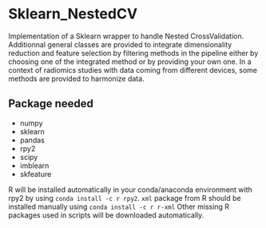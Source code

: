 # Sklearn_NestedCV
Implementation of a Sklearn wrapper to handle Nested CrossValidation. 
Additionnal general classes are provided to integrate dimensionality reduction and feature selection by filtering methods in the pipeline either by choosing one of the integrated method or by providing your own one. 
In a context of radiomics studies with data coming from different devices, some methods are provided to harmonize data.


## Package needed
- numpy
- sklearn
- pandas
- rpy2
- scipy
- imblearn
- skfeature

R will be installed automatically in your conda/anaconda environment with rpy2 by using `conda install -c r rpy2`.
`xml` package from R should be installed manually using `conda install -c r r-xml`
Other missing R packages used in scripts will be downloaded automatically.
